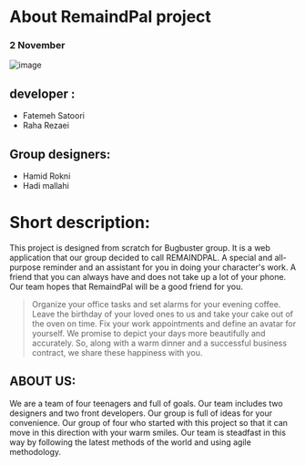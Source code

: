 
# About RemaindPal project
### 2 November
![image](https://github.com/bugbuusters/RemaindPal/assets/120264494/835462ca-0a8b-4e14-99b5-5373ec5c942b)

## developer :

- Fatemeh Satoori
- Raha Rezaei

## Group designers:
- Hamid Rokni
- Hadi mallahi

#  Short description:
This project is designed from scratch for Bugbuster group.
It is a web application that our group decided to call REMAINDPAL.
A special and all-purpose reminder and an assistant for you in doing your character's work.
A friend that you can always have and does not take up a lot of your phone.
Our team hopes that RemaindPal will be a good friend for you.





>Organize your office tasks and set alarms for your evening coffee.
Leave the birthday of your loved ones to us and take your cake out of the oven on time.
Fix your work appointments and define an avatar for yourself.
We promise to depict your days more beautifully and accurately.
So, along with a warm dinner and a successful business contract, we share these happiness with you.

## ABOUT US:
We are a team of four teenagers and full of goals.
Our team includes two designers and two front developers.
Our group is full of ideas for your convenience.
Our group of four who started with this project so that it can move in this direction with your warm smiles.
Our team is steadfast in this way by following the latest methods of the world and using agile methodology.
